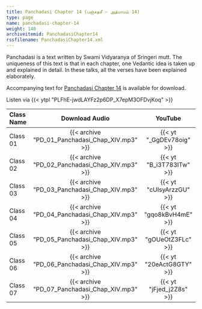 ```yaml
---
title: Panchadasi Chapter 14 (பஞ்சதசீ – அத்யாயம் 14)
type: page
name: panchadasi-chapter-14
weight: 140
archiveitemid: PanchadasiChapter14
rssfilename: PanchadasiChapter14.xml
---
```


Panchadasi is a text written by Swami Vidyaranya of Sringeri mutt. The uniqueness of this text is that in each chapter, one Vedantic idea is taken up and explained in detail. In these talks, all the verses have been explained elaborately.

Accompanying text for [Panchadasi Chapter 14](https://archive.org/download/Panchadasi/Panchadasi_Chapter_11-15.pdf) is available for download.

Listen via {{< ytpl "PLFhE-jwdLAYFz2p6DP_X7epM3OFDvjKoq" >}}

Class Name | Download Audio | YouTube
:---|:---:|:---:
Class 01 | {{< archive "PD_01_Panchadasi_Chap_XIV.mp3" >}} | {{< yt "_GgDEv78oig" >}}
Class 02 | {{< archive "PD_02_Panchadasi_Chap_XIV.mp3" >}} | {{< yt "B_i3T783ITw" >}}
Class 03 | {{< archive "PD_03_Panchadasi_Chap_XIV.mp3" >}} | {{< yt "cUIsyArzzGU" >}}
Class 04 | {{< archive "PD_04_Panchadasi_Chap_XIV.mp3" >}} | {{< yt "gqo8kBvH4mE" >}}
Class 05 | {{< archive "PD_05_Panchadasi_Chap_XIV.mp3" >}} | {{< yt "gOUeOtZ3FLc" >}}
Class 06 | {{< archive "PD_06_Panchadasi_Chap_XIV.mp3" >}} | {{< yt "20eActG8GTY" >}}
Class 07 | {{< archive "PD_07_Panchadasi_Chap_XIV.mp3" >}} | {{< yt "jFjed_j2Z8s" >}}
